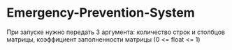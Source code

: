 # Emergency-Prevention-System
При запуске нужно передать 3 аргумента: количество строк и столбцов матрицы, коэффициент заполненности матрицы (0 <= float <= 1)
